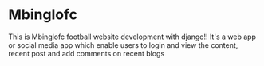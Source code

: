 # Mbinglofc
This is Mbinglofc football website development with django!!
It's a web app or social media app which enable users to login and view the content, recent post and add comments on recent blogs
